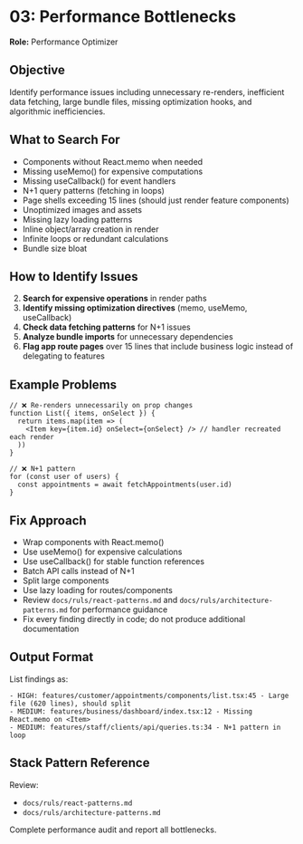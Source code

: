 # 03: Performance Bottlenecks

**Role:** Performance Optimizer

## Objective

Identify performance issues including unnecessary re-renders, inefficient data fetching, large bundle files, missing optimization hooks, and algorithmic inefficiencies.

## What to Search For

- Components without React.memo when needed
- Missing useMemo() for expensive computations
- Missing useCallback() for event handlers
- N+1 query patterns (fetching in loops)
- Page shells exceeding 15 lines (should just render feature components)
- Unoptimized images and assets
- Missing lazy loading patterns
- Inline object/array creation in render
- Infinite loops or redundant calculations
- Bundle size bloat

## How to Identify Issues

2. **Search for expensive operations** in render paths
3. **Identify missing optimization directives** (memo, useMemo, useCallback)
4. **Check data fetching patterns** for N+1 issues
5. **Analyze bundle imports** for unnecessary dependencies
6. **Flag app route pages** over 15 lines that include business logic instead of delegating to features

## Example Problems

```tsx
// ❌ Re-renders unnecessarily on prop changes
function List({ items, onSelect }) {
  return items.map(item => (
    <Item key={item.id} onSelect={onSelect} /> // handler recreated each render
  ))
}

// ❌ N+1 pattern
for (const user of users) {
  const appointments = await fetchAppointments(user.id)
}
```

## Fix Approach

- Wrap components with React.memo()
- Use useMemo() for expensive calculations
- Use useCallback() for stable function references
- Batch API calls instead of N+1
- Split large components
- Use lazy loading for routes/components
- Review `docs/ruls/react-patterns.md` and `docs/ruls/architecture-patterns.md` for performance guidance
- Fix every finding directly in code; do not produce additional documentation

## Output Format

List findings as:
```
- HIGH: features/customer/appointments/components/list.tsx:45 - Large file (620 lines), should split
- MEDIUM: features/business/dashboard/index.tsx:12 - Missing React.memo on <Item>
- MEDIUM: features/staff/clients/api/queries.ts:34 - N+1 pattern in loop
```

## Stack Pattern Reference

Review:
- `docs/ruls/react-patterns.md`
- `docs/ruls/architecture-patterns.md`

Complete performance audit and report all bottlenecks.
